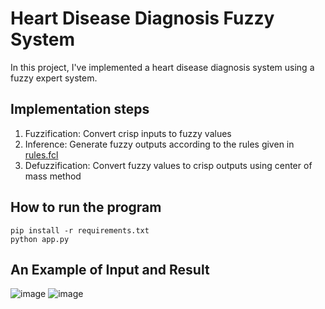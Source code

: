 # Heart Disease Diagnosis Fuzzy System

In this project, I've implemented a heart disease diagnosis system using a fuzzy expert system.

## Implementation steps

1. Fuzzification: Convert crisp inputs to fuzzy values
2. Inference: Generate fuzzy outputs according to the rules given in [rules.fcl](https://github.com/rahaahmadi/Heart-Disease-Diagnosis-Fuzzy/blob/master/rules.fcl)
3. Defuzzification: Convert fuzzy values to crisp outputs using center of mass method


## How to run the program

```
pip install -r requirements.txt
python app.py
```

## An Example of Input and Result
![image](https://user-images.githubusercontent.com/72709191/196000393-6a60aad1-5ee6-4dc6-a423-c7b443770dfd.png)
![image](https://user-images.githubusercontent.com/72709191/196000274-0abac9f5-3517-4b63-a897-5c3019289170.png)


